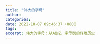 ```yaml
---
title: "伟大的字母"
author: 
categories: 
date: 2022-10-07 09:46:37 +0800
tags: 
excerpt: 伟大的字母：从A到Z，字母表的辉煌历史
---
```












